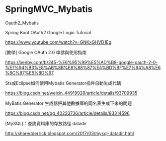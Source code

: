 # SpringMVC_Mybatis
 Oauth2_Mybatis

Spring Boot OAuth2 Google Login Tutorial
 
https://www.youtube.com/watch?v=GNKxGHVD1Eg
 
[教學] Google OAuth 2.0 申請與使用指南
 
https://xenby.com/b/245-%E6%95%99%E5%AD%B8-google-oauth-2-0-%E7%94%B3%E8%AB%8B%E8%88%87%E4%BD%BF%E7%94%A8%E6%8C%87%E5%8D%97

Sts或Eclipse如何使用Mybatis Generator插件自動生成代碼

https://blog.csdn.net/weixin_44919928/article/details/93709935

MyBatis Generator 生成器把其他數據庫的同名表生成下來的問題

https://blog.csdn.net/qq_40233736/article/details/83314596

[MySQL]：查詢資料庫的存放路徑 datadir

http://sharedderrick.blogspot.com/2017/03/mysql-datadir.html

